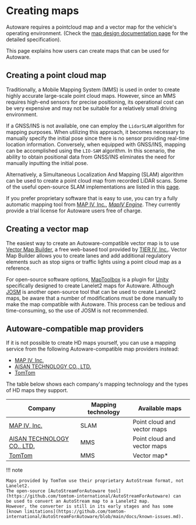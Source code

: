 # Creating maps

Autoware requires a pointcloud map and a vector map for the vehicle's operating environment.
(Check the [map design documentation page](../../../design/autoware-architecture/map/index.md) for the detailed specification).

This page explains how users can create maps that can be used for Autoware.

## Creating a point cloud map

Traditionally, a Mobile Mapping System (MMS) is used in order to create highly accurate
large-scale point cloud maps. However, since an MMS requires high-end sensors for
precise positioning, its operational cost can be very expensive and may not be suitable for a relatively
small driving environment. 

If a GNSS/INS is not available, one can employ the `LidarSLAM` algorithm for mapping purposes. When utilizing this
approach, it becomes necessary to manually specify the initial pose since there is no sensor providing real-time
location information. Conversely, when equipped with GNSS/INS, mapping can be accomplished
using the `LIO-SAM` algorithm. In this scenario, the ability to obtain positional data from GNSS/INS eliminates
the need for manually inputting the initial pose.

Alternatively, a Simultaneous Localization And Mapping (SLAM) algorithm can be
used to create a point cloud map from recorded LiDAR scans. Some of the useful open-source SLAM implementations
are listed in this [page](open-source-slam/index.md).

If you prefer proprietary software that is easy to use, you can try a fully automatic mapping
tool from [MAP IV, Inc.](https://www.map4.jp/), [_MapIV Engine_](https://www.map4.jp/solutions/mapping_localization/map4engine/). They currently provide a trial license for Autoware
users free of charge.

## Creating a vector map

The easiest way to create an Autoware-compatible vector map is to use [Vector Map Builder](https://tools.tier4.jp/feature/vector_map_builder_ll2/),
a free web-based tool provided by [TIER IV, Inc.](https://www.tier4.jp/).
Vector Map Builder allows you to create lanes and add additional regulatory
elements such as stop signs or traffic lights using a point cloud map as a reference.

For open-source software options, [MapToolbox](https://github.com/autocore-ai/MapToolbox) is a plugin
for [Unity](https://unity.com/) specifically designed to create Lanelet2 maps for Autoware.
Although [JOSM](https://josm.openstreetmap.de/) is another open-source tool that can be used to create Lanelet2 maps, be aware that
a number of modifications must be done manually to make the map compatible with Autoware. This process
can be tedious and time-consuming, so the use of JOSM is not recommended.

## Autoware-compatible map providers

If it is not possible to create HD maps yourself, you can use a mapping service from the following
Autoware-compatible map providers instead:

- [MAP IV, Inc.](https://www.map4.jp/)
- [AISAN TECHNOLOGY CO., LTD.](https://www.aisantec.co.jp/)
- [TomTom](https://www.tomtom.com/)

The table below shows each company's mapping technology and the types of HD maps they support.

| **Company**                                                | **Mapping technology** | **Available maps**          |
|------------------------------------------------------------|------------------------| --------------------------- |
| [MAP IV, Inc.](https://www.map4.jp/)                       | SLAM                   | Point cloud and vector maps |
| [AISAN TECHNOLOGY CO., LTD.](https://www.aisantec.co.jp/)  | MMS                    | Point cloud and vector maps |
| [TomTom](https://www.tomtom.com/)                          | MMS                    | Vector map\*                |

!!! note

    Maps provided by TomTom use their proprietary AutoStream format, not Lanelet2.
    The open-source [AutoStreamForAutoware tool](https://github.com/tomtom-international/AutoStreamForAutoware) can
    be used to convert an AutoStream map to a Lanelet2 map.
    However, the converter is still in its early stages and has some [known limitations](https://github.com/tomtom-international/AutoStreamForAutoware/blob/main/docs/known-issues.md).

